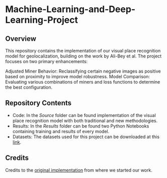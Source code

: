 # Machine-Learning-and-Deep-Learning-Project

## Overview
This repository contains the implementation of our visual place recognition model for geolocalization, building on the work by Ali-Bey et al. The project focuses on two primary enhancements:

Adjusted Miner Behavior: Reclassifying certain negative images as positive based on proximity to improve model robustness.
Model Comparison: Evaluating various combinations of miners and loss functions to determine the best configuration.

## Repository Contents
- Code: In the *Source* folder can be found implementation of the visual place recognition model with both traditional and new methodologies.
- Results: In the *Results* folder can be found two Python Notebooks containing training and results of every model.
- Datasets: The datasets used for this project can be downloaded at this [link](https://drive.google.com/drive/folders/1Ucy9JONT26EjDAjIJFhuL9qeLxgSZKmf).

## Credits
Credits to the [original implementation](https://github.com/amaralibey/gsv-cities) from where we started our work.
